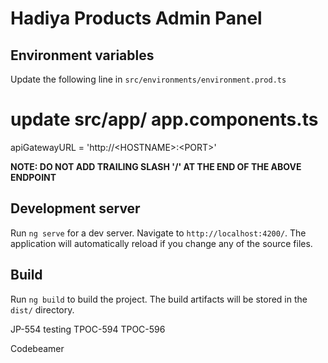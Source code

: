 # Hadiya Products Admin Panel

## Environment variables

Update the following line in ```src/environments/environment.prod.ts```
# update src/app/ app.components.ts

apiGatewayURL = 'http://\<HOSTNAME\>:\<PORT\>'

**NOTE: DO NOT ADD TRAILING SLASH '/' AT THE END OF THE ABOVE ENDPOINT**

## Development server

Run `ng serve` for a dev server. Navigate to `http://localhost:4200/`. The application will automatically reload if you change any of the source files.

## Build

Run `ng build` to build the project. The build artifacts will be stored in the `dist/` directory.

JP-554 testing
TPOC-594
TPOC-596

Codebeamer 

